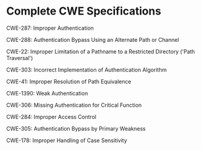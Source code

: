 

# Complete CWE Specifications

CWE-287: Improper Authentication

CWE-288: Authentication Bypass Using an Alternate Path or Channel

CWE-22: Improper Limitation of a Pathname to a Restricted Directory ('Path Traversal')

CWE-303: Incorrect Implementation of Authentication Algorithm

CWE-41: Improper Resolution of Path Equivalence

CWE-1390: Weak Authentication

CWE-306: Missing Authentication for Critical Function

CWE-284: Improper Access Control

CWE-305: Authentication Bypass by Primary Weakness

CWE-178: Improper Handling of Case Sensitivity